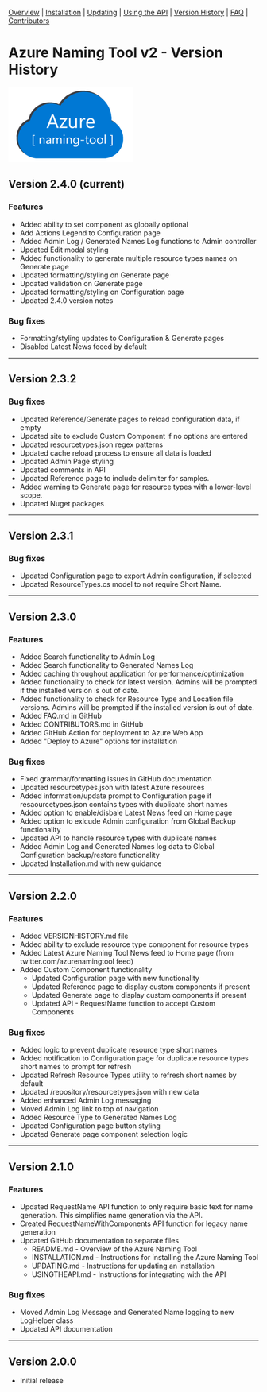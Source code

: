﻿[Overview](./) | [Installation](INSTALLATION.md) | [Updating](UPDATING.md) | [Using the API](USINGTHEAPI.md) | [Version History](VERSIONHISTORY.md) | [FAQ](FAQ.md) | [Contributors](CONTRIBUTORS.md)

# Azure Naming Tool v2 - Version History

<img src="./wwwroot/images/AzureNamingToolLogo.png?raw=true" alt="Azure Naming Tool" title="Azure Naming Tool" height="150"/>

## Version 2.4.0 (current)
### Features
- Added ability to set component as globally optional
- Add Actions Legend to Configuration page
- Added Admin Log / Generated Names Log functions to Admin controller
- Updated Edit modal styling
- Added functionality to generate multiple resource types names on Generate page
- Updated formatting/styling on Generate page
- Updated validation on Generate page
- Updated formatting/styling on Configuration page
- Updated 2.4.0 version notes

### Bug fixes
- Formatting/styling updates to Configuration & Generate pages
- Disabled Latest News feeed by default

***

## Version 2.3.2

### Bug fixes
- Updated Reference/Generate pages to reload configuration data, if empty
- Updated site to exclude Custom Component if no options are entered
- Updated resourcetypes.json regex patterns
- Updated cache reload process to ensure all data is loaded
- Updated Admin Page styling
- Updated comments in API
- Updated Reference page to include delimiter for samples.
- Added warning to Generate page for resource types with a lower-level scope.
- Updated Nuget packages

***

## Version 2.3.1

### Bug fixes
- Updated Configuration page to export Admin configuration, if selected
- Updated ResourceTypes.cs model to not require Short Name.

***

## Version 2.3.0
### Features
- Added Search functionality to Admin Log
- Added Search functionality to Generated Names Log
- Added caching throughout application for performance/optimization
- Added functionality to check for latest version. Admins will be prompted if the installed version is out of date.
- Added functionality to check for Resource Type and Location file versions. Admins will be prompted if the installed version is out of date.
- Added FAQ.md in GitHub
- Added CONTRIBUTORS.md in GitHub
- Added GitHub Action for deployment to Azure Web App
- Added "Deploy to Azure" options for installation

### Bug fixes
- Fixed grammar/formatting issues in GitHub documentation
- Updated resourcetypes.json with latest Azure resources
- Added information/update prompt to Configuration page if resaourcetypes.json contains types with duplicate short names
- Added option to enable/disbale Latest News feed on Home page
- Added option to exlcude Admin configuration from Global Backup functionality
- Updated API to handle resource types with duplicate names
- Added Admin Log and Generated Names log data to Global Configuration backup/restore functionality
- Updated Installation.md with new guidance

***

## Version 2.2.0
### Features
- Added VERSIONHISTORY.md file
- Added ability to exclude resource type component for resource types
- Added Latest Azure Naming Tool News feed to Home page (from twitter.com/azurenamingtool feed)
- Added Custom Component functionality
	- Updated Configuration page with new functionality
	- Updated Reference page to display custom components if present
	- Updated Generate page to display custom components if present
	- Updated API - RequestName function to accept Custom Components

### Bug fixes
- Added logic to prevent duplicate resource type short names
- Added notification to Configuration page for duplicate resource types short names to prompt for refresh
- Updated Refresh Resource Types utility to refresh short names by default
- Updated /repository/resourcetypes.json with new data
- Added enhanced Admin Log messaging
- Moved Admin Log link to top of navigation
- Added Resource Type to Generated Names Log
- Updated Configuration page button styling
- Updated Generate page component selection logic

***

## Version 2.1.0
### Features
- Updated RequestName API function to only require basic text for name generation. This simplifies name generation via the API.
- Created RequestNameWithComponents API function for legacy name generation
- Updated GitHub documentation to separate files
	- README.md - Overview of the Azure Naming Tool
	- INSTALLATION.md - Instructions for installing the Azure Naming Tool
	- UPDATING.md - Instructions for updating an installation
	- USINGTHEAPI.md - Instructions for integrating with the API

### Bug fixes
- Moved Admin Log Message and Generated Name logging to new LogHelper class
- Updated API documentation

***

## Version 2.0.0
- Initial release
